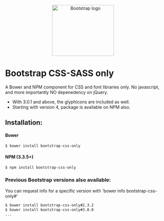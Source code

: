 <p align="center">
  <a href="https://v5.getbootstrap.com/">
    <img src="https://v5.getbootstrap.com/docs/5.0/assets/brand/bootstrap-logo-shadow.png" alt="Bootstrap logo" width="200" height="165">
  </a>
</p>

# Bootstrap CSS-SASS only

A Bower and NPM component for CSS and font libraries only. No javascript, and more importantly NO depenedency on jQuery. 

- With 3.0.1 and above, the glyphicons are included as well.
- Starting with version 4, package is available on NPM also.

## Installation:

#### Bower

```bash
$ bower install bootstrap-css-only
```

#### NPM (3.3.5+)

```bash
$ npm install bootstrap-css-only
```

### Previous Bootstrap versions also available:
You can request info for a specific version with 'bower info bootstrap-css-only#<version>'

```bash
$ bower install bootstrap-css-only#2.3.2
$ bower install bootstrap-css-only#3.0.0
...
```
